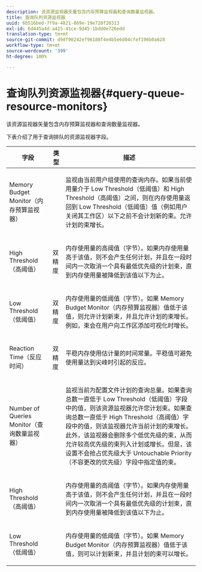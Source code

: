 ```yaml
---
description: 该资源监视器矢量包含内存预算监视器和查询数量监视器。
title: 查询队列资源监视器
uuid: 6b516bed-7f9a-4821-869e-19e720f20313
exl-id: 6d445a4d-a415-41ce-9d45-1bdd0e726edd
translation-type: tm+mt
source-git-commit: d9df90242ef96188f4e4b5e6d04cfef196b0a628
workflow-type: tm+mt
source-wordcount: '399'
ht-degree: 100%

---
```


# 查询队列资源监视器{#query-queue-resource-monitors}

该资源监视器矢量包含内存预算监视器和查询数量监视器。

下表介绍了用于查询排队的资源监视器字段。

<table id="table_9991EED2647A460FACA2DC80D4973A8E"> 
 <thead> 
  <tr> 
   <th colname="col1" class="entry"> 字段 </th> 
   <th colname="col2" class="entry"> 类型 </th> 
   <th colname="col3" class="entry"> 描述 </th> 
  </tr> 
 </thead>
 <tbody> 
  <tr> 
   <td colname="col1"> <p>Memory Budget Monitor（内存预算监视器） </p> </td> 
   <td colname="col2"> </td> 
   <td colname="col3"> <p>监视由当前用户组使用的查询内存。如果当前使用量介于 Low Threshold（低阈值）和 High Threshold（高阈值）之间，则在内存使用量返回到 Low Threshold（低阈值）值（例如用户关闭其工作区）以下之前不会计划新的束。允许计划的束增长。 </p> </td> 
  </tr> 
  <tr> 
   <td colname="col1"> <p>High Threshold（高阈值） </p> </td> 
   <td colname="col2"> <p>双精度 </p> </td> 
   <td colname="col3"> <p>内存使用量的高阈值（字节）。如果内存使用量高于该值，则不会产生任何计划，并且在一段时间内一次取消一个具有最低优先级的计划束，直到内存使用量被降低到该值以下为止。 </p> </td> 
  </tr> 
  <tr> 
   <td colname="col1"> <p>Low Threshold（低阈值） </p> </td> 
   <td colname="col2"> <p>双精度 </p> </td> 
   <td colname="col3"> <p>内存使用量的低阈值（字节）。如果 <span class="wintitle">Memory Budget Monitor</span>（内存预算监视器）值低于该值，则允许计划新束，并且允许计划的束增长。例如，束会在用户向工作区添加可视化时增长。 </p> </td> 
  </tr> 
  <tr> 
   <td colname="col1"> <p>Reaction Time（反应时间） </p> </td> 
   <td colname="col2"> <p>双精度 </p> </td> 
   <td colname="col3"> <p>平稳内存使用估计量的时间常量。平稳值可避免使用量达到尖峰时引起的反应。 </p> </td> 
  </tr> 
  <tr> 
   <td colname="col1"> <p>Number of Queries Monitor（查询数量监视器） </p> </td> 
   <td colname="col2"> </td> 
   <td colname="col3"> <p>监视当前为配置文件计划的查询总量。如果查询总数一直低于 Low Threshold（低阈值）字段中的值，则该资源监视器允许您计划束。如果查询总数一直低于 High Threshold（高阈值）字段中的值，则该监视器允许当前计划的束增长。此外，该监视器会删除多个低优先级的束，从而允许较高优先级的束列入计划或增长。但是，该设置不会抢占优先级大于 Untouchable Priority（不容更改的优先级）字段中指定值的束。 </p> </td> 
  </tr> 
  <tr> 
   <td colname="col1"> <p>High Threshold（高阈值） </p> </td> 
   <td colname="col2"> </td> 
   <td colname="col3"> <p>内存使用量的高阈值（字节）。如果内存使用量高于该值，则不会产生任何计划，并且在一段时间内一次取消一个具有最低优先级的计划束，直到内存使用量被降低到该值以下为止。 </p> </td> 
  </tr> 
  <tr> 
   <td colname="col1"> <p>Low Threshold（低阈值） </p> </td> 
   <td colname="col2"> </td> 
   <td colname="col3"> <p>内存使用量的低阈值（字节）。如果 <span class="wintitle">Memory Budget Monitor</span>（内存预算监视器）值低于该值，则可以计划新束，并且计划的束可以增长。 </p> </td> 
  </tr> 
 </tbody> 
</table>
